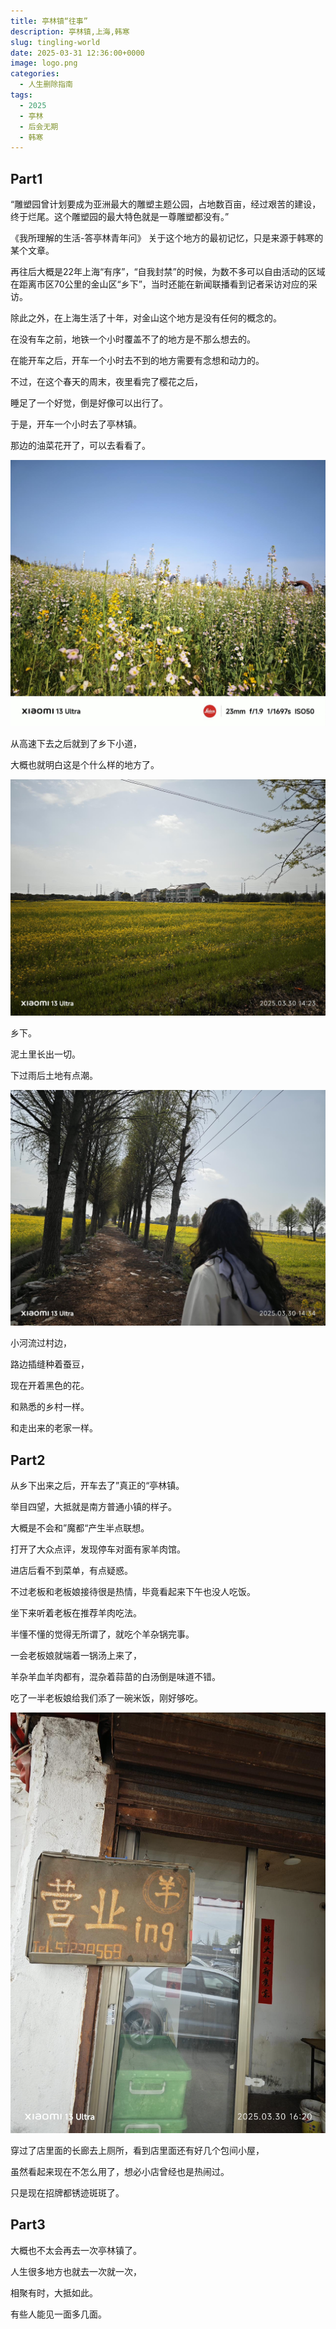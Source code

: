 ```yaml
---
title: 亭林镇“往事”
description: 亭林镇,上海,韩寒
slug: tingling-world
date: 2025-03-31 12:36:00+0000
image: logo.png
categories:
  - 人生删除指南
tags:
  - 2025
  - 亭林
  - 后会无期
  - 韩寒
---
```




## Part1

“雕塑园曾计划要成为亚洲最大的雕塑主题公园，占地数百亩，经过艰苦的建设，终于烂尾。这个雕塑园的最大特色就是一尊雕塑都没有。”

《我所理解的生活-答亭林青年问》
关于这个地方的最初记忆，只是来源于韩寒的某个文章。

再往后大概是22年上海“有序”，“自我封禁”的时候，为数不多可以自由活动的区域在距离市区70公里的金山区“乡下”，当时还能在新闻联播看到记者采访对应的采访。

除此之外，在上海生活了十年，对金山这个地方是没有任何的概念的。

在没有车之前，地铁一个小时覆盖不了的地方是不那么想去的。

在能开车之后，开车一个小时去不到的地方需要有念想和动力的。

不过，在这个春天的周末，夜里看完了樱花之后，

睡足了一个好觉，倒是好像可以出行了。

于是，开车一个小时去了亭林镇。

那边的油菜花开了，可以去看看了。

![](/img/post/tingling-world/hua.jpeg)

从高速下去之后就到了乡下小道，

大概也就明白这是个什么样的地方了。


![](/img/post/tingling-world/wuzi.jpeg)

乡下。




泥土里长出一切。

下过雨后土地有点潮。

![](/img/post/tingling-world/shu.jpeg)


小河流过村边，

路边插缝种着蚕豆，

现在开着黑色的花。










和熟悉的乡村一样。

和走出来的老家一样。


## Part2


从乡下出来之后，开车去了”真正的“亭林镇。

举目四望，大抵就是南方普通小镇的样子。

大概是不会和”魔都“产生半点联想。

打开了大众点评，发现停车对面有家羊肉馆。

进店后看不到菜单，有点疑惑。

不过老板和老板娘接待很是热情，毕竟看起来下午也没人吃饭。

坐下来听着老板在推荐羊肉吃法。

半懂不懂的觉得无所谓了，就吃个羊杂锅完事。

一会老板娘就端着一锅汤上来了，

羊杂羊血羊肉都有，混杂着蒜苗的白汤倒是味道不错。

吃了一半老板娘给我们添了一碗米饭，刚好够吃。

![](/img/post/tingling-world/yingye.jpeg)

穿过了店里面的长廊去上厕所，看到店里面还有好几个包间小屋，

虽然看起来现在不怎么用了，想必小店曾经也是热闹过。

只是现在招牌都锈迹斑斑了。



## Part3

大概也不太会再去一次亭林镇了。

人生很多地方也就去一次就一次，

相聚有时，大抵如此。




有些人能见一面多几面。
